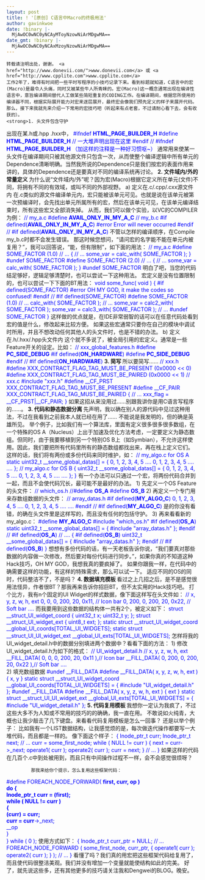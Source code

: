 ```yaml
---
layout: post
title: ! '[原创] C语言中Macro的终极用法'
author: gavinkwoe
date: !binary |-
  MjAwOC0wNC0yNCAyMToyNzowNiArMDgwMA==
date_gmt: !binary |-
  MjAwOC0wNC0yNCAxMzoyNzowNiArMDgwMA==
---
```

    转载请注明出处，谢谢。 <a href="http://www.donevii.com/">www.donevii.com</a> 或 <a href="http://www.cpplite.com">www.cpplite.com</a> 
    工作2年了，难得有时间把一些平时写程序的小技巧记录下来。看到标题就知道，C语言中的宏(Macro)是最令人头痛，同时又被某些牛人所青睐的。宏(Macro)这一概念通常出现在编译性语言中，意旨编译期间替代人工做某些简短重复的CODING工作。在编译期间，根据您所使用的编译器不同，根据实际展开能力对宏来逐层展开，最终宏会像我们预先定义的样子来展开代码。
    那么，接下来我就先来介绍一下常用的宏技巧吧（听起来有点老套，不过请耐心看下去，会有收获的）。
    <strong>1. 头文件包含守护
</strong>        出现在某.h或.hpp .hxx中，
<span style="color: #0000ff;">        #ifndef __HTML_PAGE_BUILDER_H__
        #define __HTML_PAGE_BUILDER_H__
                  // 一大堆声明出现在这里
        #endif  // #ifndef __HTML_PAGE_BUILDER_H__ （加这样的注释是一种好习惯呕~）</span>
        通常用来使某一头文件在编译期间只被其他源文件只包含一次，从而使整个编译逻辑中所有单元的Dependence清晰明确。当然我所说的Dependence只是我们按宏的表面作用来讲的，具体的Dependence还是要真对不同的编译系统再讨论。
    <strong>2. 文件域内/外的常量定义
</strong>        为什么说“文件域内/外”呢？因为宏(Macro)根据它定义所在单元(文件)不同，将拥有不同的有效域，或叫不同的外部视野。
        a) 定义在.c/.cpp/.cxx源文件内
            在.c类似的源文件编译单元内，宏只能被该单元可见。也就是说在该单元被第一次预编译时，会先找出单元所属所有的宏，然后在该单元可见，在该单元编译结束时，所有这些宏又全部消失掉。
            从而，我们可以做个实验，以VC的COMPILER为例：
<span style="color: #0000ff;">            // my_a.c
            #define __AVAIL_ONLY_IN_MY_A_C__
            // my_b.c
            #if defined(__AVAIL_ONLY_IN_MY_A_C__)
            #error Error will never occurred
            #endif // #if defined(__AVAIL_ONLY_IN_MY_A_C__)</span>
            不管以怎样的编译顺序，在Compile my_b.c时都不会发生错误。
            那这时候您想问，“请问宏的名字能不能在单元内被复用？”，我可以回答说，“能，但有限制”，如下面的用法：
<span style="color: #0000ff;">           // my_a.c
           #define SOME_FACTOR   (1.0)
               // ...
               {
                    // ...
                    some_var = calc_with( SOME_FACTOR );
               }
           #undef SOME_FACTOR
           #define SOME_FACTOR   (2.0)
               // ...
               {
                    // ...
                    some_var = calc_with( SOME_FACTOR );
               }
           #undef SOME_FACTOR</span>
           明白了吧，当您的代码结足够好，逻辑足够清楚时，也可以尝试一下这种用法。
           宏定义是没有位置限制的，也可以尝试一下下面的BT用法：
  <span style="color: #0000ff;">         void some_func( void )
           {
               #if defined(SOME_FACTOR)
               #error OH MY GOD, it make the codes so confused!
               #endif // #if defined(SOME_FACTOR)
               #define SOME_FACTOR  (1.0)
               // ...
               calc_with( SOME_FACTOR );
               // ...
               some_var = calc2_with( SOME_FACTOR );
               some_var = calc3_with( SOME_FACTOR );
               // ...
               #undef SOME_FACTOR
           }</span>
           这样做的优点就是，在IDE非常弱智的话可以在任意代码处看到宏的值是什么，修改起来比较方便。
           如果这些宏通常只要你在自己的模块中调试时所用，并且不想改动任何其他人的头文件时，也是不错的办法。
        b) 定义在.h/.hxx/.hpp头文件内
           这个就不多说了，被全局引用的宏定义。通常是一些Feature开关的设定。比如：
<span style="color: #0000ff;">           // xxx_global_features.h
           #define __PC_SIDE_DEBUG__
           #if defined(__ON_HARDWARE__)
           #define __PC_SIDE_DEBUG__
           #endif // #if defined(__ON_HARDWARE__)
</span>
    <strong>3. 简写
</strong>        所以要简写……
<span style="color: #0000ff;">        // xxx.h
        #define XXX_CONTRACT_FLAG_TAG_MUST_BE_PRESENT   (0x0000 << 0)
        #define XXX_CONTRACT_FLAG_TAG_MUST_BE_PAIRED   (0x0000 << 1)
        // xxx.c
        #include "xxx.h"
        #define __CF_PRST  XXX_CONTRACT_FLAG_TAG_MUST_BE_PRESENT
        #define __CF_PAIR  XXX_CONTRACT_FLAG_TAG_MUST_BE_PAIRED
        {
             // ...
             xxx_flag = __CF_PRST|__CF_PAIR;
        }</span>
        如果这招从来没用过……别跟我讲你是用C语言写程序的……。
    <strong>3. 代码和静态数据分离
</strong>        先声明，我以确在别人的源代码中见过这种用法，不过在我看到之前我本人就已经在用了…… 不能说是我发明的，但的确是英雄所见。
        举个例子，比如我们有一个算法库，里面有定义很多很多很多数组，在一个特殊的OS A（Nucleus）上出于加速及优化方法考虑，一定要定义为静态数组。但同时，由于我要移植到另一个特别OS B上（如Symbian），不允许这样使用。因此，我们要把所有代码里所有的静态数组都找出来，再在栈上定义它们。
       这样的话，我们将有两份或多份代码来同时维护，如：
<span style="color: #0000ff;">       // my_algo.c for OS A
       static uint32_t __some_global_datas[] = {
            0, 1, 2, 3, 4, 5 ....
            0, 1, 2, 3, 4, 5 ....
            ....
       };
       // my_algo.c for OS B
       {
           uint32_t __some_global_datas[] = {
                0, 1, 2, 3, 4, 5 ....
                0, 1, 2, 3, 4, 5 ....
                ....
           };
       }</span>
        有一个办法可以只通过一个宏，将两份代码合并到一起，而且不会使代码冗长，最可能不是最好的办法。
        1) 先定义一个OS Feature的头文件：
<span style="color: #0000ff;">        // which_os.h
        //#define __OS_A__
        #define __OS_B__</span>
        2) 再定义一个专门用来存数组数据的头文件：
<span style="color: #0000ff;">        // array_datas.h
        #if defined(__MY_ALGO_C__)
                0, 1, 2, 3, 4, 5 ....
                0, 1, 2, 3, 4, 5 ....
                ....
        #endif // #if defined(__MY_ALGO_C__)</span>
        是的你没有看错，的确在头文件里是这样写的，而且没有任何的包括守护。
        3) 再来看看新的my_algo.c：
<span style="color: #0000ff;">        #define __MY_ALGO_C__
        #include "which_os.h"
        #if defined(__OS_A__)
        static uint32_t __some_global_datas[] = {
              #include "array_datas.h"
       };
       #endif // #if defined(__OS_A__)
       // ....
        {
              #if defined(__OS_B__)
              uint32_t __some_global_datas[] = {
                   #include "array_datas.h"
              };
              #endif // #if defined(__OS_B__)
       }</span>
       想想有多份代码的话，有一天老板告诉你说，“我们要真对那些数据的内容做一次修改，然后要对每份代码进行同步。”，如果你真的不知道这种Hack技巧，OH MY GOD，我想我真的要疯掉了。
       如果你跟我一样，在代码中的确需要这样的功能，有这样的特殊需求，那么可以试一下。
       适应不同的OS的同时，代码整洁不了，不是吗？
    <strong>4. 数据填充模板
</strong>       看过之上几招之后，是不是感觉很用法怪异，作者很BT？那我再来告诉你招巨BT，但不太实用的Hack技巧吧。
       打个比方，我有n个固定的UI Widget的样式数据，像下面这样写在头文件如：
<span style="color: #0000ff;">       // x,   y,   z,  w,     h, ext
            0,   0,  0,  200, 20,  0x11, // Icon bar
            0,   200, 0, 200, 20, 0x22, // Soft bar
            ....</span>
       而我要用到这些数据的结构体一共有2个，被定义如下：
 <span style="color: #0000ff;">      struct __struct_UI_widget_coord {
              uint32_t x;
              uint32_t y;
       };
       struct __struct_UI_widget_ext {
              uint8_t ext;
       };
       static struct __struct_UI_widget_coord  __global_UI_coords[TOTAL_UI_WIDGETS];
       static struct __struct_UI_UI_widget_ext __global_UI_exts[TOTAL_UI_WIDGETS];</span>
       怎样将我的UI_widget_detail.h中的数据分别填进两个数据中？看看下面的方法：
       1) 修改UI_widget_detail.h为如下的格式：
<span style="color: #0000ff;">       // UI_widget_detail.h
       // x,   y,   z,  w,     h, ext
            __FILL_DATA( 0,   0,  0,  200, 20,  0x11 ),// Icon bar
            __FILL_DATA( 0,   200, 0, 200, 20, 0x22 ),// Soft bar
            ....</span>       
       2) 填充数组数据
<span style="color: #0000ff;">       #undef __FILL_DATA
       #define __FILL_DATA( x, y, z, w, h, ext )   { x, y }
       static struct __struct_UI_widget_coord  __global_UI_coords[TOTAL_UI_WIDGETS] = {
            #include "UI_widget_detail.h"
       };
       #undef __FILL_DATA
       #define __FILL_DATA( x, y, z, w, h, ext )   { ext }
       static struct __struct_UI_UI_widget_ext __global_UI_exts[TOTAL_UI_WIDGETS] = {
            #include "UI_widget_detail.h"
       };</span>
    <strong>5. 代码复用模板
</strong>       我想你一定认为我疯了，不过这些大多不为人知或不常用的技巧的的确确，我一直在用。
       不敢说如火纯青，大概也让我少敲击了几下键盘。来看看代码复用模板是怎么一回事？
       还是以举个例子：
             比如我有一个LIST数据结构，让我感觉烦的是，每次做迭代操作都要写一大堆代码，而且都是一样的。
             像下面这个样子：
<span style="color: #0000ff;">              {
                    lnode_ptr_t curr;
                    lnode_ptr_t next;
                    // ...
                    curr = some_first_node;
                    while ( NULL != curr ) {
                        next = curr->_next;
                        operate1( curr );
                        operate2( curr );
                        curr = next;
                   }
                   // ...
             }</span>
             如果这样的代码在几百个.c中到处被用到，而且只有中间操作过程不一样，会不会感觉很烦呀？
            
             那我来给你个提示，怎么复用这些框架代码：
<span style="color: #0000ff;">             #define FOREACH_NODE_FORWARD( __first, __curr, __op ) \
                          do { \
                                lnode_ptr_t curr__ = (__first);  \
                                while ( NULL != curr__ ) \
                                { \
                                      (__curr) = curr__; \
                                      curr__ = curr__->_next; \
                                      __op \
                                } \
                          } while ( 0 );</span>
              使用方式如下：
  <span style="color: #0000ff;">            {
                    lnode_ptr_t curr_ptr = NULL;
                   // ...
                   FOREACH_NODE_FORWARD
                   (
                         some_first_node,
                         curr_ptr,
                         { 
                             operate1( curr );
                             operate2( curr );
                         }
                   );
                   // ...
              }</span>
              看懂了吗？我们真的用宏把这些框架代码给复用了，而且使代码很整洁美观。我们并没有增加一个变量就能使结构如此的完美。
       好了，就先说这些多，还有其他更多的技巧请关注我和Dengwei的BLOG。晚安。
